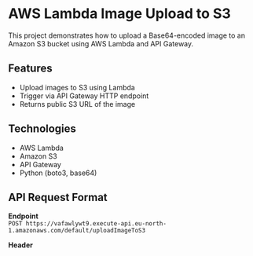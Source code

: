 # AWS Lambda Image Upload to S3

This project demonstrates how to upload a Base64-encoded image to an Amazon S3 bucket using AWS Lambda and API Gateway.

##  Features

- Upload images to S3 using Lambda
- Trigger via API Gateway HTTP endpoint
- Returns public S3 URL of the image

##  Technologies

- AWS Lambda
- Amazon S3
- API Gateway
- Python (boto3, base64)

##  API Request Format

**Endpoint**  
`POST https://vafawlywt9.execute-api.eu-north-1.amazonaws.com/default/uploadImageToS3`

**Header**
